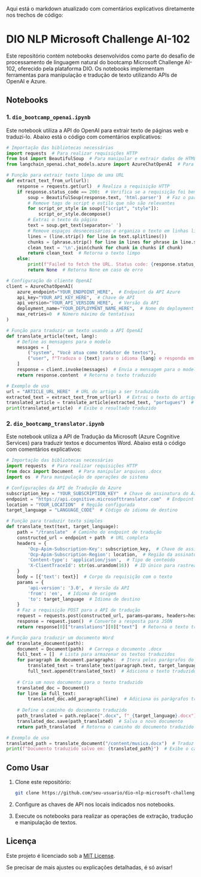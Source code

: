 Aqui está o markdown atualizado com comentários explicativos diretamente nos trechos de código:


# DIO NLP Microsoft Challenge AI-102

Este repositório contém notebooks desenvolvidos como parte do desafio de processamento de linguagem natural do bootcamp Microsoft Challenge AI-102, oferecido pela plataforma DIO. Os notebooks implementam ferramentas para manipulação e tradução de texto utilizando APIs de OpenAI e Azure.

## Notebooks

### 1. `dio_bootcamp_openai.ipynb`

Este notebook utiliza a API do OpenAI para extrair texto de páginas web e traduzi-lo. Abaixo está o código com comentários explicativos:

```python
# Importação das bibliotecas necessárias
import requests  # Para realizar requisições HTTP
from bs4 import BeautifulSoup  # Para manipular e extrair dados de HTML
from langchain_openai.chat_models.azure import AzureChatOpenAI  # Para integrar com a API do OpenAI

# Função para extrair texto limpo de uma URL
def extract_text_from_url(url):
    response = requests.get(url)  # Realiza a requisição HTTP
    if response.status_code == 200:  # Verifica se a requisição foi bem-sucedida
        soup = BeautifulSoup(response.text, 'html.parser')  # Faz o parsing do HTML
        # Remove tags de script e estilo que não são relevantes
        for script_or_style in soup(["script", "style"]):
            script_or_style.decompose()
        # Extrai o texto da página
        text = soup.get_text(separator=' ')
        # Remove espaços desnecessários e organiza o texto em linhas limpas
        lines = (line.strip() for line in text.splitlines())
        chunks = (phrase.strip() for line in lines for phrase in line.split("  "))
        clean_text = '\n'.join(chunk for chunk in chunks if chunk)
        return clean_text  # Retorna o texto limpo
    else:
        print(f"Failed to fetch the URL. Status code: {response.status_code}")
        return None  # Retorna None em caso de erro

# Configuração do cliente OpenAI
client = AzureChatOpenAI(
    azure_endpoint="YOUR_ENDPOINT_HERE",  # Endpoint da API Azure
    api_key="YOUR_API_KEY_HERE",  # Chave de API
    api_version="YOUR_API_VERSION_HERE",  # Versão da API
    deployment_name="YOUR_DEPLOYMENT_NAME_HERE",  # Nome do deployment
    max_retries=0  # Número máximo de tentativas
)

# Função para traduzir um texto usando a API OpenAI
def translate_article(text, lang):
    # Define as mensagens para o modelo
    messages = [
        ("system", "Você atua como tradutor de textos"),
        ("user", f"Traduza o {text} para o idioma {lang} e responda em markdown")
    ]
    response = client.invoke(messages)  # Envia a mensagem para o modelo
    return response.content  # Retorna o texto traduzido

# Exemplo de uso
url = "ARTICLE_URL_HERE"  # URL do artigo a ser traduzido
extracted_text = extract_text_from_url(url)  # Extrai o texto do artigo
translated_article = translate_article(extracted_text, "portugues")  # Traduz o texto para português
print(translated_article)  # Exibe o resultado traduzido
```

### 2. `dio_bootcamp_translator.ipynb`

Este notebook utiliza a API de Tradução da Microsoft (Azure Cognitive Services) para traduzir textos e documentos Word. Abaixo está o código com comentários explicativos:

```python
# Importação das bibliotecas necessárias
import requests  # Para realizar requisições HTTP
from docx import Document  # Para manipular arquivos .docx
import os  # Para manipulação de operações de sistema

# Configurações da API de Tradução do Azure
subscription_key = "YOUR_SUBSCRIPTION_KEY"  # Chave de assinatura do Azure
endpoint = "https://api.cognitive.microsofttranslator.com"  # Endpoint da API
location = "YOUR_LOCATION"  # Região configurada
target_language = "LANGUAGE_CODE"  # Código do idioma de destino

# Função para traduzir texto simples
def translate_text(text, target_language):
    path = "/translate"  # Caminho do endpoint de tradução
    constructed_url = endpoint + path  # URL completa
    headers = {
        'Ocp-Apim-Subscription-Key': subscription_key,  # Chave de assinatura
        'Ocp-Apim-Subscription-Region': location,  # Região da assinatura
        'Content-type': 'application/json',  # Tipo de conteúdo
        'X-ClientTraceId': str(os.urandom(16))  # ID único para rastreamento
    }
    body = [{'text': text}]  # Corpo da requisição com o texto
    params = {
        'api-version': '3.0',  # Versão da API
        'from': 'en',  # Idioma de origem
        'to': target_language  # Idioma de destino
    }
    # Faz a requisição POST para a API de tradução
    request = requests.post(constructed_url, params=params, headers=headers, json=body)
    response = request.json()  # Converte a resposta para JSON
    return response[0]["translations"][0]["text"]  # Retorna o texto traduzido

# Função para traduzir um documento Word
def translate_document(path):
    document = Document(path)  # Carrega o documento .docx
    full_text = []  # Lista para armazenar os textos traduzidos
    for paragraph in document.paragraphs:  # Itera pelos parágrafos do documento
        translated_text = translate_text(paragraph.text, target_language)  # Tradução do parágrafo
        full_text.append(translated_text)  # Adiciona o texto traduzido à lista
    
    # Cria um novo documento para o texto traduzido
    translated_doc = Document()
    for line in full_text:
        translated_doc.add_paragraph(line)  # Adiciona os parágrafos traduzidos
    
    # Define o caminho do documento traduzido
    path_translated = path.replace(".docx", f"_{target_language}.docx")
    translated_doc.save(path_translated)  # Salva o novo documento
    return path_translated  # Retorna o caminho do documento traduzido

# Exemplo de uso
translated_path = translate_document("/content/musica.docx")  # Traduz o documento "musica.docx"
print(f"Documento traduzido salvo em: {translated_path}")  # Exibe o caminho do arquivo traduzido
```

## Como Usar

1. Clone este repositório:

   ```bash
   git clone https://github.com/seu-usuario/dio-nlp-microsoft-challenge-ai-102.git
   ```
2. Configure as chaves de API nos locais indicados nos notebooks.
3. Execute os notebooks para realizar as operações de extração, tradução e manipulação de textos.

## Licença

Este projeto é licenciado sob a [MIT License](LICENSE).


Se precisar de mais ajustes ou explicações detalhadas, é só avisar!
